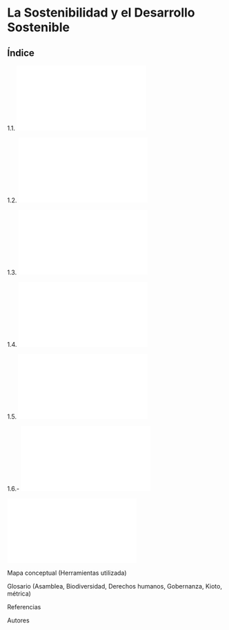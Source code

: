 # La Sostenibilidad y el Desarrollo Sostenible
## Índice
 
1.1. ![Introducción](Introduccion.md)

1.2. ![Sostenibilidad y desarrollo sostenible](SostenibilidadyDesarolloSostenible.md)

1.3. ![¿Qué significa la sigla ASG?](ASG.md)

1.4. ![La Agenda 2030 y los ODS](Agenda2030yODS.md)

1.5. ![Marco normativo y regulador de la sostenibilidad en Europa](MarcoNormativo.md)

1.6.- ![Evaluación del desempeño en sostenibilidad de las empresas](Evaluacion.md)

![Conclusiones](conclusiones.md)

Mapa conceptual (Herramientas utilizada)

Glosario (Asamblea, Biodiversidad, Derechos humanos, Gobernanza, Kioto, métrica)

Referencias

Autores
